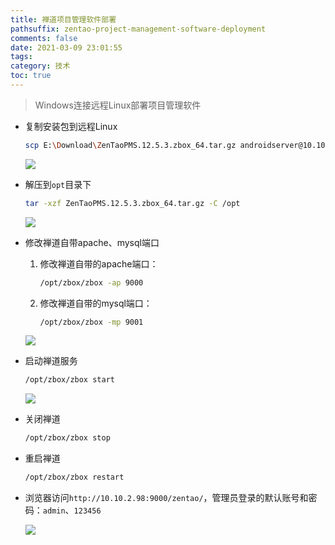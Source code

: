 ```yaml
---
title: 禅道项目管理软件部署
pathsuffix: zentao-project-management-software-deployment
comments: false
date: 2021-03-09 23:01:55
tags: 
category: 技术
toc: true
---
```


> Windows连接远程Linux部署项目管理软件

+ 复制安装包到远程Linux

  ```sh
  scp E:\Download\ZenTaoPMS.12.5.3.zbox_64.tar.gz androidserver@10.10.2.98:/home/androidserver/Desktop
  ```

  ![](img1.png)

+ 解压到`opt`目录下

  ```sh
  tar -xzf ZenTaoPMS.12.5.3.zbox_64.tar.gz -C /opt
  ```

  ![](img2.png)

+ 修改禅道自带apache、mysql端口

  1. 修改禅道自带的apache端口：

     ```sh
     /opt/zbox/zbox -ap 9000
     ```

  2. 修改禅道自带的mysql端口：

     ```sh
     /opt/zbox/zbox -mp 9001
     ```

  ![](img3.png)

+ 启动禅道服务

  ```sh
  /opt/zbox/zbox start
  ```

  ![](img5.png)

+ 关闭禅道

  ```sh
  /opt/zbox/zbox stop
  ```

+ 重启禅道

  ```sh
  /opt/zbox/zbox restart
  ```

+ 浏览器访问`http://10.10.2.98:9000/zentao/`，管理员登录的默认账号和密码：`admin`、`123456`

  ![](img4.png)